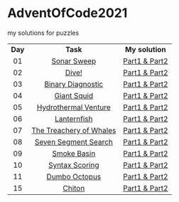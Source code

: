 # AdventOfCode2021
my solutions for puzzles<br>

<table>
   <tr align="center" vlign="middle">
      <td><B>Day</B></td>
      <td><B>Task</td>
      <td><B>My solution</td>  
   </tr>
   <tr align="center" vlign="middle">
      <td>01</td>
      <td><a href="https://adventofcode.com/2021/day/1">Sonar Sweep</td>
      <td><a href="https://github.com/Pawel-Iskra/AdventOfCode2021/blob/master/src/main/java/day01/SonarSweep.java">Part1 & Part2</a></td> 
   </tr>
    <tr align="center" vlign="middle">
      <td>02</td>
      <td><a href="https://adventofcode.com/2021/day/2">Dive!</td>
      <td><a href="https://github.com/Pawel-Iskra/AdventOfCode2021/blob/master/src/main/java/day02/Dive.java">Part1 & Part2</a></td> 
   </tr>
    <tr align="center" vlign="middle">
      <td>03</td>
      <td><a href="https://adventofcode.com/2021/day/3"> Binary Diagnostic</td>
      <td><a href="https://github.com/Pawel-Iskra/AdventOfCode2021/blob/master/src/main/java/day03/BinaryDiagnostic.java">Part1 & Part2</a></td> 
   </tr>
    <tr align="center" vlign="middle">
      <td>04</td>
      <td><a href="https://adventofcode.com/2021/day/4">Giant Squid</td>
      <td><a href="https://github.com/Pawel-Iskra/AdventOfCode2021/blob/master/src/main/java/day04/GiantSquid.java">Part1 & Part2</a></td> 
   </tr>
   <tr align="center" vlign="middle">
      <td>05</td>
      <td><a href="https://adventofcode.com/2021/day/5">Hydrothermal Venture</td>
      <td><a href="https://github.com/Pawel-Iskra/AdventOfCode2021/blob/master/src/main/java/day05/HydrothermalVenture.java">Part1 & Part2</a></td> 
   </tr>
   <tr align="center" vlign="middle">
      <td>06</td>
      <td><a href="https://adventofcode.com/2021/day/6">Lanternfish</td>
      <td><a href="https://github.com/Pawel-Iskra/AdventOfCode2021/blob/master/src/main/java/day06/Lanternfish.java">Part1 & Part2</a></td> 
   </tr>
   <tr align="center" vlign="middle">
      <td>07</td>
      <td><a href="https://adventofcode.com/2021/day/7">The Treachery of Whales</td>
      <td><a href="https://github.com/Pawel-Iskra/AdventOfCode2021/blob/master/src/main/java/day07/TheTreacheryOfWhales.java">Part1 & Part2</a></td> 
   </tr>
    <tr align="center" vlign="middle">
      <td>08</td>
      <td><a href="https://adventofcode.com/2021/day/8">Seven Segment Search</td>
      <td><a href="https://github.com/Pawel-Iskra/AdventOfCode2021/blob/master/src/main/java/day08/SevenSegmentSearch.java">Part1 & Part2</a></td> 
   </tr>
   <tr align="center" vlign="middle">
      <td>09</td>
      <td><a href="https://adventofcode.com/2021/day/9">Smoke Basin</td>
      <td><a href="https://github.com/Pawel-Iskra/AdventOfCode2021/blob/master/src/main/java/day09/SmokeBasin.java">Part1 & Part2</a></td> 
   </tr>
   <tr align="center" vlign="middle">
      <td>10</td>
      <td><a href="https://adventofcode.com/2021/day/10">Syntax Scoring</td>
      <td><a href="https://github.com/Pawel-Iskra/AdventOfCode2021/blob/master/src/main/java/day10/SyntaxScoring.java">Part1 & Part2</a></td> 
   </tr>
   <tr align="center" vlign="middle">
      <td>11</td>
      <td><a href="https://adventofcode.com/2021/day/11">Dumbo Octopus</td>
      <td><a href="https://github.com/Pawel-Iskra/AdventOfCode2021/blob/master/src/main/java/day11/DumboOctopus.java">Part1 & Part2</a></td> 
   </tr>
     <tr align="center" vlign="middle">
      <td>15</td>
      <td><a href="https://adventofcode.com/2021/day/15">Chiton</td>
      <td><a href="https://github.com/Pawel-Iskra/AdventOfCode2021/blob/master/src/main/java/day15/Chiton.java">Part1 & Part2</a></td> 
   </tr>
  </table>
